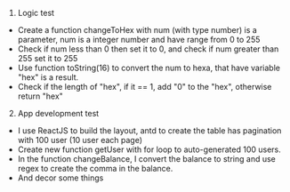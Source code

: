 1. Logic test
 -   Create a function changeToHex with num (with type number) is a parameter, num is a integer number and have range from 0 to 255
 -   Check if num less than 0 then set it to 0, and check if num greater than 255 set it to 255
 -   Use function toString(16) to convert the num to hexa, that have variable "hex" is a result.
 -   Check if the length of "hex", if it == 1, add "0" to the "hex", otherwise return "hex"
2. App development test
- I use ReactJS to build the layout, antd to create the table has pagination with 100 user (10 user each page)
- Create new function getUser with for loop to auto-generated 100 users.
- In the function changeBalance, I convert the balance to string and use regex to create the comma in the balance.
- And decor some things
